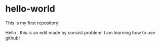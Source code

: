 # hello-world
This is my first repository!

Hello , this is an edit made by consist.problem! 
  I am learning how to use github!
